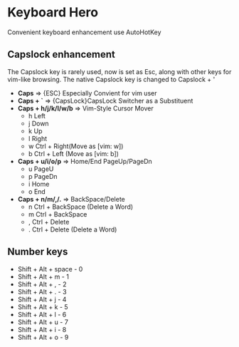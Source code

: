 # Keyboard Hero

Convenient keyboard enhancement use AutoHotKey

## Capslock enhancement
The Capslock key is rarely used, now is set as Esc, along with other keys for vim-like browsing.
The native Capslock key is changed to Capslock + '

- **Caps** => {ESC} Especially Convient for vim user 
- **Caps + `** => {CapsLock}CapsLock Switcher as a Substituent
- **Caps + h/j/k/l/w/b** => Vim-Style Cursor Mover
    - h Left
    - j Down
    - k Up
    - l Right
    - w Ctrl + Right(Move as [vim: w])
    - b Ctrl + Left (Move as [vim: b])
- **Caps + u/i/o/p** => Home/End PageUp/PageDn
    - u PageU
    - p PageDn
    - i Home
    - o End
- **Caps + n/m/,/.** => BackSpace/Delete
    - n Ctrl + BackSpace (Delete a Word)
    - m Ctrl + BackSpace
    - , Ctrl + Delete
    - . Ctrl + Delete (Delete a Word)

## Number keys
- Shift + Alt + space - 0
- Shift + Alt + m - 1
- Shift + Alt + , - 2
- Shift + Alt + . - 3
- Shift + Alt + j - 4
- Shift + Alt + k - 5
- Shift + Alt + l - 6
- Shift + Alt + u - 7
- Shift + Alt + i - 8
- Shift + Alt + o - 9